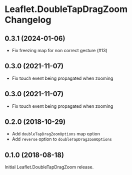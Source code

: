 # Leaflet.DoubleTapDragZoom Changelog

## 0.3.1 (2024-01-06)

- Fix freezing map for non correct gesture (#13)

## 0.3.0 (2021-11-07)

- Fix touch event being propagated when zooming

## 0.3.0 (2021-11-07)

- Fix touch event being propagated when zooming

## 0.2.0 (2018-10-29)

- Add `doubleTapDragZoomOptions` map option
- Add `reverse` option to `doubleTapDragZoomOptions`

## 0.1.0 (2018-08-18)

Initial Leaflet.DoubleTapDragZoom release.
